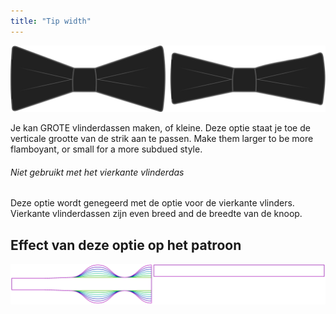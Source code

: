 ```yaml
---
title: "Tip width"
---
```


![Brede en smalle strikken](tipwidth.svg)

Je kan GROTE vlinderdassen maken, of kleine. Deze optie staat je toe de verticale grootte van de strik aan te passen. Make them larger to be more flamboyant, or small for a more subdued style.

<Note>

###### Niet gebruikt met het vierkante vlinderdas

Deze optie wordt genegeerd met de optie voor de vierkante vlinders. Vierkante vlinderdassen zijn even breed and de breedte van de knoop.

</Note>

## Effect van deze optie op het patroon

![Deze afbeelding toont het effect van deze optie door meerdere varianten die een andere waarde hebben voor deze optie te vervangen](benjamin_tipwidth_sample.svg "Effect van deze optie op het patroon")

